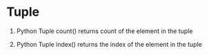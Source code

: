 # Tuple

1) Python Tuple count()
returns count of the element in the tuple

2) Python Tuple index()
returns the index of the element in the tuple
